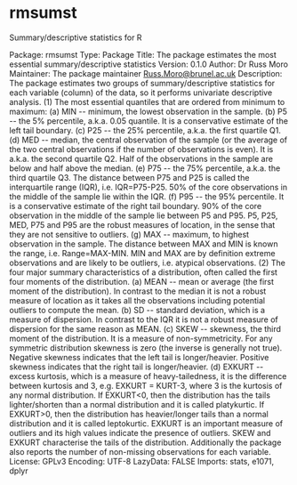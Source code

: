 # rmsumst

Summary/descriptive statistics for R

Package: rmsumst
Type: Package
Title: The package estimates the most essential summary/descriptive statistics
Version: 0.1.0
Author: Dr Russ Moro
Maintainer: The package maintainer <Russ.Moro@brunel.ac.uk>
Description: The package estimates two groups of summary/descriptive statistics for each
variable (column) of the data, so it performs univariate descriptive analysis.
      (1) The most essential quantiles that are ordered from minimum to maximum:
            (a) MIN -- minimum, the lowest observation in the sample.
            (b) P5 -- the 5% percentile, a.k.a. 0.05 quantile. It is a conservative
            estimate of the left tail boundary.
            (c) P25 -- the 25% percentile, a.k.a. the first quartile Q1.
            (d) MED -- median, the central observation of the sample (or the average
            of the two central observations if the number of observations is even).
            It is a.k.a. the second quartile Q2. Half of the observations in the
            sample are below and half above the median.
            (e) P75 -- the 75% percentile, a.k.a. the third quartile Q3. The distance
            between P75 and P25 is called the interquartile range (IQR), i.e. 
            IQR=P75-P25. 50% of the core observations in the middle of the sample
            lie within the IQR.
            (f) P95 -- the 95% percentile. It is a conservative estimate of the
            right tail boundary. 90% of the core observation in the middle of the
            sample lie between P5 and P95. P5, P25, MED, P75 and P95 are the robust
            measures of location, in the sense that they are not sensitive to
            outliers.
            (g) MAX -- maximum, to highest observation in the sample. The distance
            between MAX and MIN is known the range, i.e. Range=MAX-MIN. MIN and MAX
            are by definition extreme observations and are likely to be outliers,
            i.e. atypical observations.
        (2) The four major summary characteristics of a distribution, often called the
        first four moments of the distribution.
            (a) MEAN -- mean or average (the first moment of the distribution). In
            contrast to the median it is not a robust measure of location as it takes
            all the observations including potential outliers to compute the mean.
            (b) SD -- standard deviation, which is a measure of dispersion. In contrast
            to the IQR it is not a robust measure of dispersion for the same reason
            as MEAN.
            (c) SKEW -- skewness, the third moment of the distribution. It is a measure
            of non-symmetricity. For any symmetric distribution skewness is zero
            (the inverse is generally not true). Negative skewness indicates that the
            left tail is longer/heavier. Positive skewness indicates that the right
            tail is longer/heavier.
            (d) EXKURT -- excess kurtosis, which is a measure of heavy-tailedness,
            it is the difference between kurtosis and 3, e.g. EXKURT = KURT-3, where
            3 is the kurtosis of any normal distribution. If EXKURT<0, then the
            distribution has the tails lighter/shorten than a normal distribution
            and it is called platykurtic. If EXKURT>0, then the distribution has
            heavier/longer tails than a normal distribution and it is called
            leptokurtic. EXKURT is an important measure of outliers and its high
            values indicate the presence of outliers. SKEW and EXKURT characterise
            the tails of the distribution.
Additionally the package also reports the number of non-missing observations for
each variable.
License: GPLv3
Encoding: UTF-8
LazyData: FALSE
Imports: stats, e1071, dplyr

